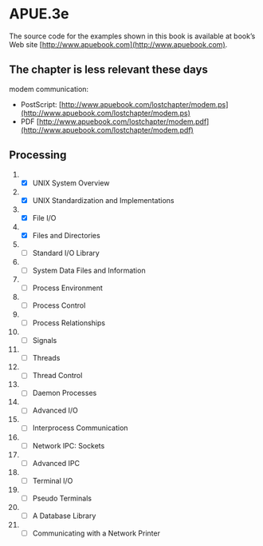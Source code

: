 # APUE.3e

The source code for the examples shown in this book is available at book’s Web site [http://www.apuebook.com](http://www.apuebook.com).

## The chapter is less relevant these days

modem communication: 
- PostScript: [http://www.apuebook.com/lostchapter/modem.ps](http://www.apuebook.com/lostchapter/modem.ps)
- PDF [http://www.apuebook.com/lostchapter/modem.pdf](http://www.apuebook.com/lostchapter/modem.pdf)

## Processing

1. - [x] UNIX System Overview
2. - [x] UNIX Standardization and Implementations
3. - [x] File I/O
4. - [x] Files and Directories
5. - [ ] Standard I/O Library
6. - [ ] System Data Files and Information
7. - [ ] Process Environment
8. - [ ] Process Control
9. - [ ] Process Relationships
10. - [ ] Signals
11. - [ ] Threads
12. - [ ] Thread Control
13. - [ ] Daemon Processes
14. - [ ] Advanced I/O
15. - [ ] Interprocess Communication
16. - [ ] Network IPC: Sockets
17. - [ ] Advanced IPC
18. - [ ] Terminal I/O
19. - [ ] Pseudo Terminals
20. - [ ] A Database Library
21. - [ ] Communicating with a Network Printer
